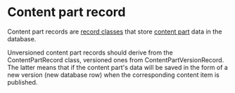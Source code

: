 # Content part record



Content part records are [record classes](Record) that store [content part](ContentPart) data in the database.

Unversioned content part records should derive from the ContentPartRecord class, versioned ones from ContentPartVersionRecord. The latter means that if the content part's data will be saved in the form of a new version (new database row) when the corresponding content item is published.